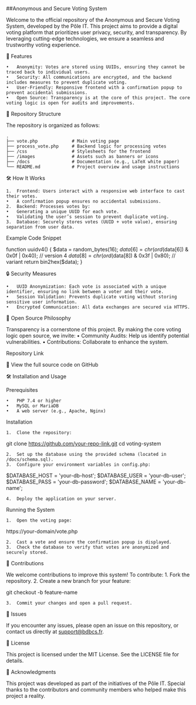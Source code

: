 ##Anonymous and Secure Voting System

Welcome to the official repository of the Anonymous and Secure Voting System, developed by the Pôle IT. This project aims to provide a digital voting platform that prioritizes user privacy, security, and transparency. By leveraging cutting-edge technologies, we ensure a seamless and trustworthy voting experience.

🚀 Features

	•	Anonymity: Votes are stored using UUIDs, ensuring they cannot be traced back to individual users.
	•	Security: All communications are encrypted, and the backend includes measures to prevent duplicate voting.
	•	User-Friendly: Responsive frontend with a confirmation popup to prevent accidental submissions.
	•	Open Source: Transparency is at the core of this project. The core voting logic is open for audits and improvements.

📂 Repository Structure

The repository is organized as follows:
```
.
├── vote.php             # Main voting page
├── process_vote.php     # Backend logic for processing votes
├── /css                 # Stylesheets for the frontend
├── /images              # Assets such as banners or icons
├── /docs                # Documentation (e.g., LaTeX white paper)
└── README.md            # Project overview and usage instructions
```

🛠️ How It Works

	1.	Frontend: Users interact with a responsive web interface to cast their votes.
	•	A confirmation popup ensures no accidental submissions.
	2.	Backend: Processes votes by:
	•	Generating a unique UUID for each vote.
	•	Validating the user’s session to prevent duplicate voting.
	3.	Database: Securely stores votes (UUID + vote value), ensuring separation from user data.

Example Code Snippet

function uuidv4() {
    $data = random_bytes(16);
    $data[6] = chr(ord($data[6]) & 0x0f | 0x40); // version 4
    $data[8] = chr(ord($data[8]) & 0x3f | 0x80); // variant
    return bin2hex($data);
}

🔒 Security Measures

	•	UUID Anonymization: Each vote is associated with a unique identifier, ensuring no link between a voter and their vote.
	•	Session Validation: Prevents duplicate voting without storing sensitive user information.
	•	Encrypted Communication: All data exchanges are secured via HTTPS.

📜 Open Source Philosophy

Transparency is a cornerstone of this project. By making the core voting logic open source, we invite:
	•	Community Audits: Help us identify potential vulnerabilities.
	•	Contributions: Collaborate to enhance the system.

Repository Link

🔗 View the full source code on GitHub

🛠️ Installation and Usage

Prerequisites

	•	PHP 7.4 or higher
	•	MySQL or MariaDB
	•	A web server (e.g., Apache, Nginx)

Installation

	1.	Clone the repository:

git clone https://github.com/your-repo-link.git
cd voting-system


	2.	Set up the database using the provided schema (located in /docs/schema.sql).
	3.	Configure your environment variables in config.php:

$DATABASE_HOST = 'your-db-host';
$DATABASE_USER = 'your-db-user';
$DATABASE_PASS = 'your-db-password';
$DATABASE_NAME = 'your-db-name';


	4.	Deploy the application on your server.

Running the System

	1.	Open the voting page:

https://your-domain/vote.php


	2.	Cast a vote and ensure the confirmation popup is displayed.
	3.	Check the database to verify that votes are anonymized and securely stored.

🤝 Contributions

We welcome contributions to improve this system! To contribute:
	1.	Fork the repository.
	2.	Create a new branch for your feature:

git checkout -b feature-name


	3.	Commit your changes and open a pull request.

🐞 Issues

If you encounter any issues, please open an issue on this repository, or contact us directly at support@bdbcs.fr.

📄 License

This project is licensed under the MIT License. See the LICENSE file for details.

💬 Acknowledgments

This project was developed as part of the initiatives of the Pôle IT. Special thanks to the contributors and community members who helped make this project a reality.

